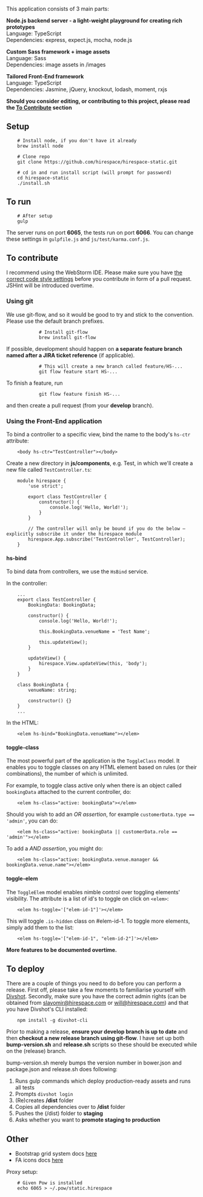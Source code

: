 This application consists of 3 main parts:
 
**Node.js backend server - a light-weight playground for creating rich prototypes**<br>
Language: TypeScript<br>
Dependencies: express, expect.js, mocha, node.js

**Custom Sass framework + image assets**<br>
Language: Sass<br>
Dependencies: image assets in /images

**Tailored Front-End framework**<br>
Language: TypeScript<br>
Dependencies: Jasmine, jQuery, knockout, lodash, moment, rxjs

**Should you consider editing, or contributing to this project, please read the [To Contribute](#contributing) section**

## Setup

        # Install node, if you don't have it already
        brew install node
        
        # Clone repo
        git clone https://github.com/hirespace/hirespace-static.git
        
        # cd in and run install script (will prompt for password)
        cd hirespace-static
        ./install.sh

## To run

        # After setup
        gulp
        
The server runs on port **6065**, the tests run on port **6066**.
You can change these settings in ```gulpfile.js``` and ```js/test/karma.conf.js```.

## <a name="contributing"></a>To contribute

I recommend using the WebStorm IDE. Please make sure you have
[the correct code style settings](https://github.com/slavomirvojacek/useful/tree/master/JetBrains)
before you contribute in form of a pull request. JSHint will be introduced overtime.

### Using git

We use git-flow, and so it would be good to try and stick to the convention. Please use the default branch prefixes.

                # Install git-flow
                brew install git-flow

If possible, development should happen on **a separate feature branch named after a JIRA ticket reference** (if applicable).

                # This will create a new branch called feature/HS-...
                git flow feature start HS-...

To finish a feature, run

                git flow feature finish HS-...

and then create a pull request (from your **develop** branch).

### Using the Front-End application

To bind a controller to a specific view, bind the name to the body's ```hs-ctr``` attribute:

        <body hs-ctr="TestController"></body>
        
Create a new directory in **js/components**, e.g. Test, in which we'll create a new file called ```TestController.ts```:

        module hirespace {
            'use strict';
        
            export class TestController {
                constructor() {
                    console.log('Hello, World!');
                }
            }
        
            // The controller will only be bound if you do the below – explicitly subscribe it under the hirespace module
            hirespace.App.subscribe('TestController', TestController);
        }

#### hs-bind

To bind data from controllers, we use the ```HsBind``` service.

In the controller:

        ...
        export class TestController {
            BookingData: BookingData;

            constructor() {
                console.log('Hello, World!');
                
                this.BookingData.venueName = 'Test Name';
                
                this.updateView();
            }
            
            updateView() {
                hirespace.View.updateView(this, 'body');
            }
        }
        
        class BookingData {
            venueName: string;
            
            constructor() {}
        }
        ...
        
In the HTML:

        <elem hs-bind="BookingData.venueName"></elem>

#### toggle-class

The most powerful part of the application is the ```ToggleClass``` model. It enables you to toggle classes on any HTML
element based on rules (or their combinations), the number of which is unlimited.

For example, to toggle class active only when there is an object called ```bookingData``` attached to the current
controller, do:

        <elem hs-class="active: bookingData"></elem>
        
Should you wish to add an *OR assertion*, for example ```customerData.type == 'admin'```, you can do:

        <elem hs-class="active: bookingData || customerData.role == 'admin'"></elem>
        
To add a *AND assertion*, you might do:

        <elem hs-class="active: bookingData.venue.manager && bookingData.venue.name"></elem>

#### toggle-elem

The ```ToggleElem``` model enables nimble control over toggling elements' visibility. The attribute is a list of id's
to toggle on click on ```<elem>```:

        <elem hs-toggle='["elem-id-1"]'></elem>
        
This will toggle ```.is-hidden``` class on #elem-id-1. To toggle more elements, simply add them to the list:

        <elem hs-toggle='["elem-id-1", "elem-id-2"]'></elem>

**More features to be documented overtime.**

## To deploy

There are a couple of things you need to do before you can perform a release. First off, please take a few moments to
familiarise yourself with [Divshot](http://docs.divshot.com/guides/getting-started). Secondly, make sure you have the
correct admin rights (can be obtained from slavomir@hirespace.com or will@hirespace.com) and that you have Divshot's
CLI installed:

        npm install -g divshot-cli
        
Prior to making a release, **ensure your develop branch is up to date** and then **checkout a new release branch using
git-flow**. I have set up both **bump-version.sh** and **release.sh** scripts so these should be executed while on the
(release) branch.

bump-version.sh merely bumps the version number in bower.json and package.json and release.sh does following:

1. Runs gulp commands which deploy production-ready assets and runs all tests
2. Prompts ```divshot login```
3. (Re)creates **/dist** folder
4. Copies all dependencies over to **/dist** folder
5. Pushes the (/dist) folder to **staging**
6. Asks whether you want to **promote staging to production**

## Other

- Bootstrap grid system docs [here](http://getbootstrap.com/css/#grid)
- FA icons docs [here](http://fortawesome.github.io/Font-Awesome/icons/)

Proxy setup:

        # Given Pow is installed
        echo 6065 > ~/.pow/static.hirespace